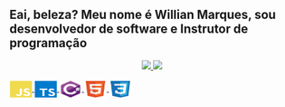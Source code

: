 ## Eai, beleza? Meu nome é Willian Marques, sou desenvolvedor de software e Instrutor de programação

<div align="center">
  <a href="https://github.com/willianmarquess">
  <img height="180em" src="https://github-readme-stats.vercel.app/api?username=willianmarquess&show_icons=true&theme=merko&include_all_commits=true&count_private=true"/>
  <img height="180em" src="https://github-readme-stats.vercel.app/api/top-langs/?username=willianmarquess&layout=compact&langs_count=7&theme=merko"/>
 </div>
  
  </div>
<div style="display: inline_block"><br>
  <img align="center" alt="willian-js" height="30" width="40" src="https://raw.githubusercontent.com/devicons/devicon/master/icons/javascript/javascript-plain.svg">
  <img align="center" alt="willian-ts" height="30" width="40" src="https://raw.githubusercontent.com/devicons/devicon/master/icons/typescript/typescript-plain.svg">
  <img align="center" alt="willian-c#" height="30" width="40" src="https://raw.githubusercontent.com/devicons/devicon/master/icons/csharp/csharp-original.svg">
  <img align="center" alt="willian-HTML" height="30" width="40" src="https://raw.githubusercontent.com/devicons/devicon/master/icons/html5/html5-original.svg">
  <img align="center" alt="willian-CSS" height="30" width="40" src="https://raw.githubusercontent.com/devicons/devicon/master/icons/css3/css3-original.svg">
</div>

